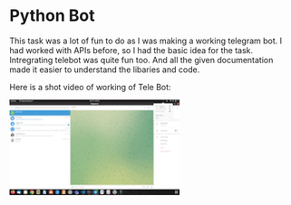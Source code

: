 # Python Bot
This task was a lot of fun to do as I was making a working telegram bot. I had worked with APIs before, so I had the basic idea for the task. Intregrating telebot was quite fun too. And all the given documentation made it easier to understand the libaries and code.

Here is a shot video of working of Tele Bot:

<img src="telebot.gif" width="300" />


